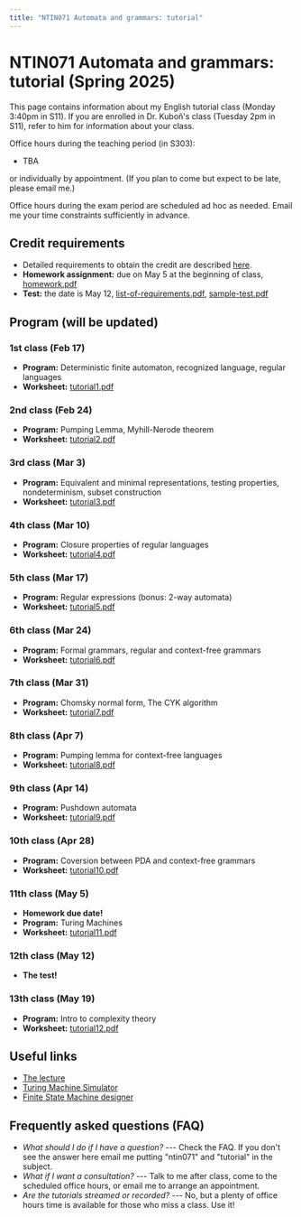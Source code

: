 ```yaml
---
title: "NTIN071 Automata and grammars: tutorial"
---
```


# NTIN071 Automata and grammars: tutorial (Spring 2025)

This page contains information about my English tutorial class (Monday 3:40pm in S11). If you are enrolled in Dr. Kuboň's class (Tuesday 2pm in S11), refer to him for information about your class.

Office hours during the teaching period  (in S303):

* TBA

or individually by appointment. (If you plan to come but expect to be late, please email me.)

Office hours during the exam period are scheduled ad hoc as needed. Email me your time constraints sufficiently in advance.

## Credit requirements

* Detailed requirements to obtain the credit are described [here](https://github.com/jbulin-mff-uk/ntin071/raw/main/tutorial/credit-requirements.txt).
* **Homework assignment:** due on May 5 at the beginning of class, [homework.pdf](https://github.com/jbulin-mff-uk/ntin071/raw/main/tutorial/homework.pdf)
* **Test:** the date is May 12, [list-of-requirements.pdf](https://github.com/jbulin-mff-uk/ntin071/raw/main/tutorial/list-of-requirements.pdf), [sample-test.pdf](https://github.com/jbulin-mff-uk/ntin071/raw/main/tutorial/sample-test.pdf)

## Program (will be updated)

### 1st class (Feb 17)

* **Program:** Deterministic finite automaton, recognized language, regular languages
* **Worksheet:** [tutorial1.pdf](https://github.com/jbulin-mff-uk/ntin071/raw/main/tutorial/tutorial1.pdf)

### 2nd class (Feb 24)

* **Program:** Pumping Lemma, Myhill-Nerode theorem
* **Worksheet:** [tutorial2.pdf](https://github.com/jbulin-mff-uk/ntin071/raw/main/tutorial/tutorial2.pdf)

### 3rd class (Mar 3)

* **Program:** Equivalent and minimal representations, testing properties, nondeterminism, subset construction
* **Worksheet:** [tutorial3.pdf](https://github.com/jbulin-mff-uk/ntin071/raw/main/tutorial/tutorial3.pdf)

### 4th class (Mar 10)

* **Program:** Closure properties of regular languages
* **Worksheet:** [tutorial4.pdf](https://github.com/jbulin-mff-uk/ntin071/raw/main/tutorial/tutorial4.pdf)

### 5th class (Mar 17)

* **Program:** Regular expressions (bonus: 2-way automata)
* **Worksheet:** [tutorial5.pdf](https://github.com/jbulin-mff-uk/ntin071/raw/main/tutorial/tutorial5.pdf)

### 6th class (Mar 24)

* **Program:** Formal grammars, regular and context-free grammars
* **Worksheet:** [tutorial6.pdf](https://github.com/jbulin-mff-uk/ntin071/raw/main/tutorial/tutorial6.pdf)

### 7th class (Mar 31)

* **Program:** Chomsky normal form, The CYK algorithm
* **Worksheet:** [tutorial7.pdf](https://github.com/jbulin-mff-uk/ntin071/raw/main/tutorial/tutorial7.pdf)

### 8th class (Apr 7)

* **Program:** Pumping lemma for context-free languages
* **Worksheet:** [tutorial8.pdf](https://github.com/jbulin-mff-uk/ntin071/raw/main/tutorial/tutorial8.pdf)

### 9th class (Apr 14)

* **Program:** Pushdown automata
* **Worksheet:** [tutorial9.pdf](https://github.com/jbulin-mff-uk/ntin071/raw/main/tutorial/tutorial9.pdf)

### 10th class (Apr 28)

* **Program:** Coversion between PDA and context-free grammars
* **Worksheet:** [tutorial10.pdf](https://github.com/jbulin-mff-uk/ntin071/raw/main/tutorial/tutorial10.pdf)

### 11th class (May 5)

* **Homework due date!**
* **Program:** Turing Machines
* **Worksheet:** [tutorial11.pdf](https://github.com/jbulin-mff-uk/ntin071/raw/main/tutorial/tutorial11.pdf)

### 12th class (May 12)

* **The test!**

### 13th class (May 19)

* **Program:** Intro to complexity theory
* **Worksheet:** [tutorial12.pdf](https://github.com/jbulin-mff-uk/ntin071/raw/main/tutorial/tutorial12.pdf)

## Useful links

* [The lecture](../)
* [Turing Machine Simulator](https://turingmachinesimulator.com/)
* [Finite State Machine designer](http://madebyevan.com/fsm/)

## Frequently asked questions (FAQ)

* _What should I do if I have a question?_ --- Check the FAQ. If you don't see the answer here email me putting "ntin071" and "tutorial" in the subject.
* _What if I want a consultation?_ --- Talk to me after class, come to the scheduled office hours, or email me to arrange an appointment.
* _Are the tutorials streamed or recorded?_ --- No, but a plenty of office hours time is available for those who miss a class. Use it!
